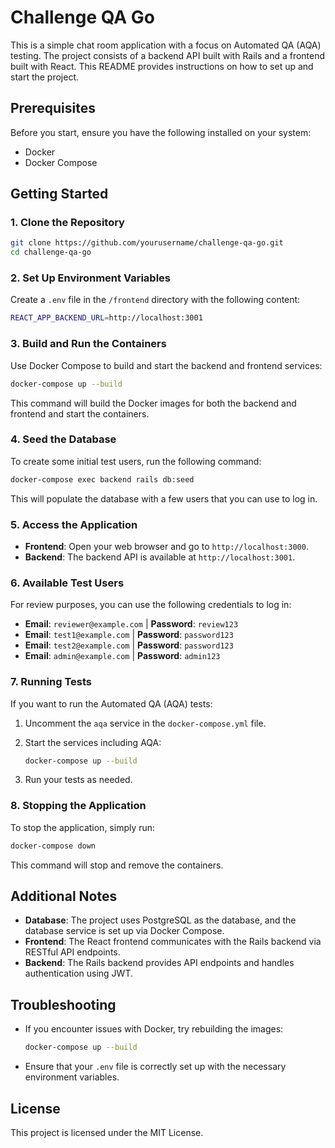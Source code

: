 
# Challenge QA Go

This is a simple chat room application with a focus on Automated QA (AQA) testing. The project consists of a backend API built with Rails and a frontend built with React. This README provides instructions on how to set up and start the project.

## Prerequisites

Before you start, ensure you have the following installed on your system:

- Docker
- Docker Compose

## Getting Started

### 1. Clone the Repository

```bash
git clone https://github.com/yourusername/challenge-qa-go.git
cd challenge-qa-go
```

### 2. Set Up Environment Variables

Create a `.env` file in the `/frontend` directory with the following content:

```bash
REACT_APP_BACKEND_URL=http://localhost:3001
```

### 3. Build and Run the Containers

Use Docker Compose to build and start the backend and frontend services:

```bash
docker-compose up --build
```

This command will build the Docker images for both the backend and frontend and start the containers.

### 4. Seed the Database

To create some initial test users, run the following command:

```bash
docker-compose exec backend rails db:seed
```

This will populate the database with a few users that you can use to log in.

### 5. Access the Application

- **Frontend**: Open your web browser and go to `http://localhost:3000`.
- **Backend**: The backend API is available at `http://localhost:3001`.

### 6. Available Test Users

For review purposes, you can use the following credentials to log in:

- **Email**: `reviewer@example.com` | **Password**: `review123`
- **Email**: `test1@example.com` | **Password**: `password123`
- **Email**: `test2@example.com` | **Password**: `password123`
- **Email**: `admin@example.com` | **Password**: `admin123`

### 7. Running Tests

If you want to run the Automated QA (AQA) tests:

1. Uncomment the `aqa` service in the `docker-compose.yml` file.
2. Start the services including AQA:

   ```bash
   docker-compose up --build
   ```

3. Run your tests as needed.

### 8. Stopping the Application

To stop the application, simply run:

```bash
docker-compose down
```

This command will stop and remove the containers.

## Additional Notes

- **Database**: The project uses PostgreSQL as the database, and the database service is set up via Docker Compose.
- **Frontend**: The React frontend communicates with the Rails backend via RESTful API endpoints.
- **Backend**: The Rails backend provides API endpoints and handles authentication using JWT.

## Troubleshooting

- If you encounter issues with Docker, try rebuilding the images:

  ```bash
  docker-compose up --build
  ```

- Ensure that your `.env` file is correctly set up with the necessary environment variables.

## License

This project is licensed under the MIT License.
